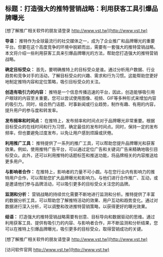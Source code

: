 ## **标题：打造强大的推特营销战略：利用获客工具引爆品牌曝光**

[想了解推广相关软件的朋友请登录 http://www.vst.tw](http://www.vst.tw)

**导语：**
推特作为全球最流行的社交媒体之一，成为了企业推广和品牌曝光的重要平台。但要在这个高度竞争的环境中脱颖而出，需要有一套强大的推特营销战略。本文将介绍一些利用获客工具来引爆品牌曝光的方法，帮助您打造强大的推特营销战略。

**确定目标受众：**
首先，要明确推特上的目标受众是谁。通过分析用户数据、行业趋势和竞争对手的活动，了解目标受众的兴趣、需求和行为习惯。这能帮助您更好地制定推特内容和定位策略，吸引目标受众的关注。

**创造有吸引力的内容：**
推特是一个信息传播迅速的平台，因此，创造能够吸引用户眼球的内容至关重要。您可以尝试使用图像、视频、GIF等多种形式来增加内容的吸引力。同时，结合热门话题、时事新闻或行业趋势，制作有趣、有用的内容，提升用户的参与度和转发率。

**发布频率和时间点：**
在推特上，发布频率和时间点对于品牌曝光非常重要。根据目标受众的在线时间和行为习惯，确定最佳的发布时间点。同时，保持一定的发布频率，但也要避免过度发布，以免让用户感到烦躁或厌倦。

**利用推广工具：**
推特提供了一系列的推广工具，可以帮助您提升品牌曝光和获客效果。例如，使用推特广告平台，可以通过定位广告和关键词广告来精确地吸引目标受众。此外，还可以利用推特的话题标签和推送功能，将品牌相关的内容推送给更多用户。

**与影响者合作：**
在推特上，影响者的力量不可小觑。与在您行业内有影响力的推特用户合作，可以帮助您扩大品牌曝光和影响力。与他们进行合作推广、互动，或是邀请他们参与品牌活动，可以吸引更多的目标受众关注您的品牌。

**监测和分析：**
营销战略的持续优化需要不断地进行监测和分析。推特提供了丰富的数据分析工具，可以帮助您了解推特活动的效果、用户互动和趋势变化。通过对数据进行深入分析，可以调整和改进推特营销策略，以获得更好的曝光效果。

**结语：**
打造强大的推特营销战略需要有创意、目标导向和数据驱动的思维。通过利用获客工具、提供有吸引力的内容、与影响者合作，并不断监测和分析结果，您可以在推特上引爆品牌曝光，吸引更多的目标受众，取得营销成功的关键。

[想了解推广相关软件的朋友请登录 http://www.vst.tw](http://www.vst.tw)


[访问软件官网 http://www.vst.tw](http://www.vst.tw)
